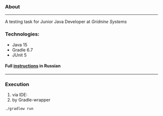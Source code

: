 ### About

-----

A testing task for Junior Java Developer at _Gridnine Systems_

### Technologies:
* Java 15
* Gradle 6.7
* JUnit 5

#### Full [instructions](test-instructions.odt) in Russian

-----

### Execution

1) via IDE:
2) by Gradle-wrapper
```shell
./gradlew run
```
